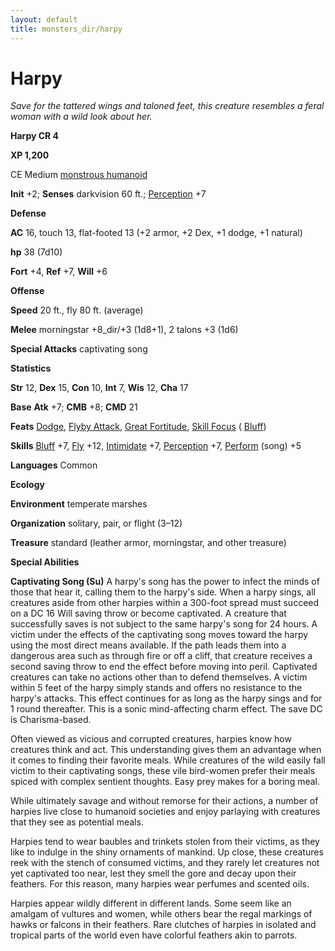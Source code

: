 ```yaml
---
layout: default
title: monsters_dir/harpy
---
```

# Harpy

_Save for the tattered wings and taloned feet, this creature resembles a feral woman with a wild look about her._

**Harpy CR 4**

**XP 1,200**

CE Medium [monstrous humanoid](../creatureTypes#_monstrous-humanoid)

**Init** +2; **Senses** darkvision 60 ft.; [Perception](../../skills_dir/perception#_perception) +7

**Defense**

**AC** 16, touch 13, flat-footed 13 (+2 armor, +2 Dex, +1 dodge, +1 natural)

**hp** 38 (7d10)

**Fort** +4, **Ref** +7, **Will** +6

**Offense**

**Speed** 20 ft., fly 80 ft. (average)

**Melee** morningstar +8_dir/+3 (1d8+1), 2 talons +3 (1d6)

**Special Attacks** captivating song

**Statistics**

**Str** 12, **Dex** 15, **Con** 10, **Int** 7, **Wis** 12, **Cha** 17

**Base**  **Atk** +7; **CMB** +8; **CMD** 21

**Feats** [Dodge](../../feats#_dodge), [Flyby Attack](../monsterFeats#_flyby-attack), [Great Fortitude](../../feats#_great-fortitude), [Skill Focus](../../feats#_skill-focus) ( [Bluff](../../skills_dir/bluff#_bluff))

**Skills** [Bluff](../../skills_dir/bluff#_bluff) +7, [Fly](../../skills_dir/fly#_fly) +12, [Intimidate](../../skills_dir/intimidate#_intimidate) +7, [Perception](../../skills_dir/perception#_perception) +7, [Perform](../../skills_dir/perform#_perform) (song) +5

**Languages** Common

**Ecology**

**Environment** temperate marshes

**Organization** solitary, pair, or flight (3–12)

**Treasure** standard (leather armor, morningstar, and other treasure)

**Special Abilities**

**Captivating Song (Su)** A harpy's song has the power to infect the minds of those that hear it, calling them to the harpy's side. When a harpy sings, all creatures aside from other harpies within a 300-foot spread must succeed on a DC 16 Will saving throw or become captivated. A creature that successfully saves is not subject to the same harpy's song for 24 hours. A victim under the effects of the captivating song moves toward the harpy using the most direct means available. If the path leads them into a dangerous area such as through fire or off a cliff, that creature receives a second saving throw to end the effect before moving into peril. Captivated creatures can take no actions other than to defend themselves. A victim within 5 feet of the harpy simply stands and offers no resistance to the harpy's attacks. This effect continues for as long as the harpy sings and for 1 round thereafter. This is a sonic mind-affecting charm effect. The save DC is Charisma-based.

Often viewed as vicious and corrupted creatures, harpies know how creatures think and act. This understanding gives them an advantage when it comes to finding their favorite meals. While creatures of the wild easily fall victim to their captivating songs, these vile bird-women prefer their meals spiced with complex sentient thoughts. Easy prey makes for a boring meal.

While ultimately savage and without remorse for their actions, a number of harpies live close to humanoid societies and enjoy parlaying with creatures that they see as potential meals.

Harpies tend to wear baubles and trinkets stolen from their victims, as they like to indulge in the shiny ornaments of mankind. Up close, these creatures reek with the stench of consumed victims, and they rarely let creatures not yet captivated too near, lest they smell the gore and decay upon their feathers. For this reason, many harpies wear perfumes and scented oils.

Harpies appear wildly different in different lands. Some seem like an amalgam of vultures and women, while others bear the regal markings of hawks or falcons in their feathers. Rare clutches of harpies in isolated and tropical parts of the world even have colorful feathers akin to parrots.

